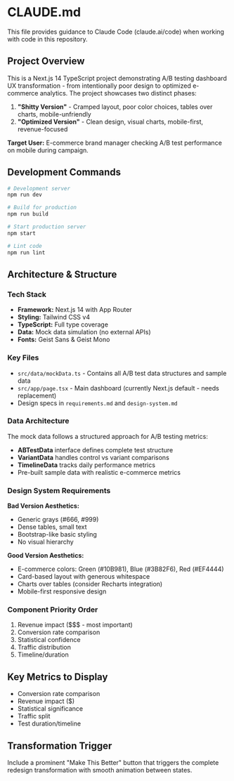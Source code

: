 # CLAUDE.md

This file provides guidance to Claude Code (claude.ai/code) when working with code in this repository.

## Project Overview

This is a Next.js 14 TypeScript project demonstrating A/B testing dashboard UX transformation - from intentionally poor design to optimized e-commerce analytics. The project showcases two distinct phases:

1. **"Shitty Version"** - Cramped layout, poor color choices, tables over charts, mobile-unfriendly
2. **"Optimized Version"** - Clean design, visual charts, mobile-first, revenue-focused

**Target User:** E-commerce brand manager checking A/B test performance on mobile during campaign.

## Development Commands

```bash
# Development server
npm run dev

# Build for production  
npm run build

# Start production server
npm start

# Lint code
npm run lint
```

## Architecture & Structure

### Tech Stack
- **Framework:** Next.js 14 with App Router
- **Styling:** Tailwind CSS v4
- **TypeScript:** Full type coverage
- **Data:** Mock data simulation (no external APIs)
- **Fonts:** Geist Sans & Geist Mono

### Key Files
- `src/data/mockData.ts` - Contains all A/B test data structures and sample data
- `src/app/page.tsx` - Main dashboard (currently Next.js default - needs replacement)
- Design specs in `requirements.md` and `design-system.md`

### Data Architecture
The mock data follows a structured approach for A/B testing metrics:

- **ABTestData** interface defines complete test structure
- **VariantData** handles control vs variant comparisons  
- **TimelineData** tracks daily performance metrics
- Pre-built sample data with realistic e-commerce metrics

### Design System Requirements

**Bad Version Aesthetics:**
- Generic grays (#666, #999)
- Dense tables, small text
- Bootstrap-like basic styling
- No visual hierarchy

**Good Version Aesthetics:**
- E-commerce colors: Green (#10B981), Blue (#3B82F6), Red (#EF4444)
- Card-based layout with generous whitespace
- Charts over tables (consider Recharts integration)
- Mobile-first responsive design

### Component Priority Order
1. Revenue impact ($$$ - most important)
2. Conversion rate comparison  
3. Statistical confidence
4. Traffic distribution
5. Timeline/duration

## Key Metrics to Display
- Conversion rate comparison
- Revenue impact ($)
- Statistical significance  
- Traffic split
- Test duration/timeline

## Transformation Trigger
Include a prominent "Make This Better" button that triggers the complete redesign transformation with smooth animation between states.